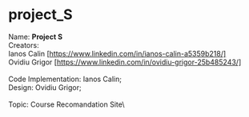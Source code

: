 # project_S
Name: **Project S**\
Creators: \
Ianos Calin [https://www.linkedin.com/in/ianos-calin-a5359b218/] \
Ovidiu Grigor [https://www.linkedin.com/in/ovidiu-grigor-25b485243/] \
\
Code Implementation: Ianos Calin;\
Design: Ovidiu Grigor;\
\
Topic: Course Recomandation Site\
